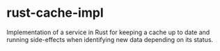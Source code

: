 # rust-cache-impl

Implementation of a service in Rust for keeping a cache up to date and running side-effects when identifying new data depending on its status.


